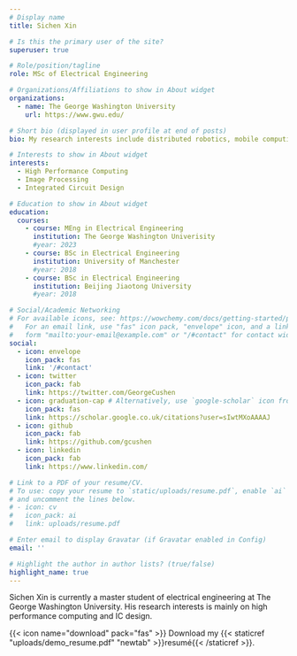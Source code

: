 ```yaml
---
# Display name
title: Sichen Xin

# Is this the primary user of the site?
superuser: true

# Role/position/tagline
role: MSc of Electrical Engineering

# Organizations/Affiliations to show in About widget
organizations:
  - name: The George Washington University
    url: https://www.gwu.edu/

# Short bio (displayed in user profile at end of posts)
bio: My research interests include distributed robotics, mobile computing and programmable matter.

# Interests to show in About widget
interests:
  - High Performance Computing
  - Image Processing
  - Integrated Circuit Design

# Education to show in About widget
education:
  courses:
    - course: MEng in Electrical Engineering
      institution: The George Washington Univerisity
      #year: 2023
    - course: BSc in Electrical Engineering
      institution: University of Manchester
      #year: 2018
    - course: BSc in Electrical Engineering
      institution: Beijing Jiaotong University
      #year: 2018

# Social/Academic Networking
# For available icons, see: https://wowchemy.com/docs/getting-started/page-builder/#icons
#   For an email link, use "fas" icon pack, "envelope" icon, and a link in the
#   form "mailto:your-email@example.com" or "/#contact" for contact widget.
social:
  - icon: envelope
    icon_pack: fas
    link: '/#contact'
  - icon: twitter
    icon_pack: fab
    link: https://twitter.com/GeorgeCushen
  - icon: graduation-cap # Alternatively, use `google-scholar` icon from `ai` icon pack
    icon_pack: fas
    link: https://scholar.google.co.uk/citations?user=sIwtMXoAAAAJ
  - icon: github
    icon_pack: fab
    link: https://github.com/gcushen
  - icon: linkedin
    icon_pack: fab
    link: https://www.linkedin.com/

# Link to a PDF of your resume/CV.
# To use: copy your resume to `static/uploads/resume.pdf`, enable `ai` icons in `params.toml`,
# and uncomment the lines below.
# - icon: cv
#   icon_pack: ai
#   link: uploads/resume.pdf

# Enter email to display Gravatar (if Gravatar enabled in Config)
email: ''

# Highlight the author in author lists? (true/false)
highlight_name: true
---
```


Sichen Xin is currently a master student of electrical engineering at The George Washington University. His research interests is mainly on high performance computing and IC design.


{{< icon name="download" pack="fas" >}} Download my {{< staticref "uploads/demo_resume.pdf" "newtab" >}}resumé{{< /staticref >}}.
